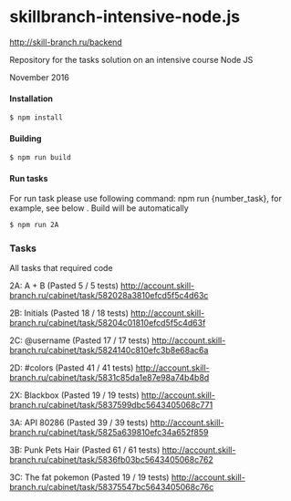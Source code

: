 # skillbranch-intensive-node.js
http://skill-branch.ru/backend

Repository for the tasks solution on an intensive course Node JS

November 2016

#### Installation

```sh
$ npm install
```

#### Building

```sh
$ npm run build
```

#### Run tasks
For run task please use following command: npm run {number_task}, for example, see below . Build will be automatically
```sh
$ npm run 2A
```

### Tasks
All tasks that required code

2A: A + B (Pasted 5 / 5 tests)
http://account.skill-branch.ru/cabinet/task/582028a3810efcd5f5c4d63c

2B: Initials (Pasted 18 / 18 tests)
http://account.skill-branch.ru/cabinet/task/58204c01810efcd5f5c4d63f

2C: @username (Pasted 17 / 17 tests)
http://account.skill-branch.ru/cabinet/task/5824140c810efc3b8e68ac6a

2D: #colors (Pasted 41 / 41 tests)
http://account.skill-branch.ru/cabinet/task/5831c85da1e87e98a74b4b8d

2X: Blackbox (Pasted 19 / 19 tests)
http://account.skill-branch.ru/cabinet/task/5837599dbc5643405068c771

3A: API 80286 (Pasted 39 / 39 tests)
http://account.skill-branch.ru/cabinet/task/5825a639810efc34a652f859

3B: Punk Pets Hair (Pasted 61 / 61 tests)
http://account.skill-branch.ru/cabinet/task/5836fb03bc5643405068c762

3C: The fat pokemon (Pasted 19 / 19 tests)
http://account.skill-branch.ru/cabinet/task/58375547bc5643405068c76c
